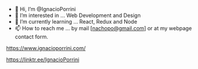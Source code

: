 - 👋 Hi, I’m @IgnacioPorrini
- 👀 I’m interested in ... Web Development and Design 
- 🌱 I’m currently learning ... React, Redux and Node
- 📫 How to reach me ... by mail [nachopo@gmail.com] or at my webpage contact form.

https://www.ignacioporrini.com/


https://linktr.ee/IgnacioPorrini

<!---
IgnacioPorrini/IgnacioPorrini is a ✨ special ✨ repository because its `README.md` (this file) appears on your GitHub profile.
You can click the Preview link to take a look at your changes.
--->
